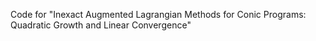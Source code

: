 Code for "Inexact Augmented Lagrangian Methods for Conic Programs: Quadratic Growth and Linear Convergence"
